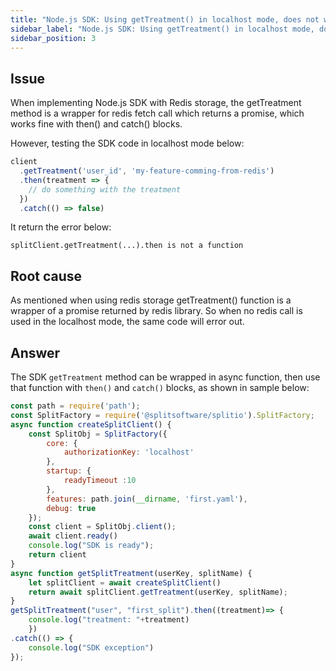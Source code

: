 ```yaml
---
title: "Node.js SDK: Using getTreatment() in localhost mode, does not work with then() and catch() blocks"
sidebar_label: "Node.js SDK: Using getTreatment() in localhost mode, does not work with then() and catch() blocks"
sidebar_position: 3
---
```


## Issue

When implementing Node.js SDK with Redis storage, the getTreatment method is a wrapper for redis fetch call which returns a promise, which works fine with then() and catch() blocks.

However, testing the SDK code in localhost mode below:

```javascript
client
  .getTreatment('user_id', 'my-feature-comming-from-redis')
  .then(treatment => {
    // do something with the treatment
  })
  .catch(() => false)
```

It return the error below:
```
splitClient.getTreatment(...).then is not a function
 ```

## Root cause

As mentioned when using redis storage getTreatment() function is a wrapper of a promise returned by redis library. So when no redis call is used in the localhost mode, the same code will error out.

## Answer

The SDK `getTreatment` method can be wrapped in async function, then use that function with `then()` and `catch()` blocks, as shown in sample below:

```javascript
const path = require('path');
const SplitFactory = require('@splitsoftware/splitio').SplitFactory;
async function createSplitClient() {
    const SplitObj = SplitFactory({
        core: {
            authorizationKey: 'localhost'
        },
        startup: {
            readyTimeout :10
        },
        features: path.join(__dirname, 'first.yaml'),
        debug: true
    });
    const client = SplitObj.client();
    await client.ready()
    console.log("SDK is ready");
    return client
}
async function getSplitTreatment(userKey, splitName) {
    let splitClient = await createSplitClient()
    return await splitClient.getTreatment(userKey, splitName);
}
getSplitTreatment("user", "first_split").then((treatment)=> {
    console.log("treatment: "+treatment)
    })
.catch(() => {
    console.log("SDK exception")
});
```